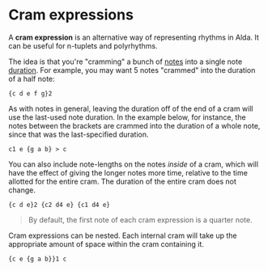 # Cram expressions

A **cram expression** is an alternative way of representing rhythms in Alda. It can be useful for n-tuplets and polyrhythms.

The idea is that you're "cramming" a bunch of [notes](notes.md) into a single note [duration](notes.md#duration). For example, you may want 5 notes "crammed" into the duration of a half note:

```
{c d e f g}2
```

As with notes in general, leaving the duration off of the end of a cram will use the last-used note duration. In the example below, for instance, the notes between the brackets are crammed into the duration of a whole note, since that was the last-specified duration.

```
c1 e {g a b} > c
```

You can also include note-lengths on the notes *inside* of a cram, which will have the effect of giving the longer notes more time, relative to the time allotted for the entire cram. The duration of the entire cram does not change.

```
{c d e}2 {c2 d4 e} {c1 d4 e}
```

> By default, the first note of each cram expression is a quarter note.

Cram expressions can be nested. Each internal cram will take up the appropriate
amount of space within the cram containing it.

```
{c e {g a b}}1 c
```
